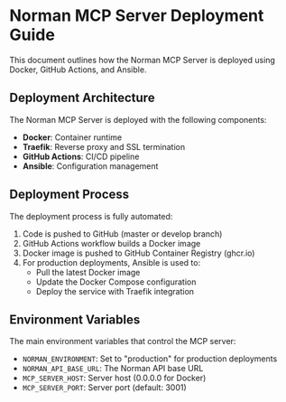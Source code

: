 # Norman MCP Server Deployment Guide

This document outlines how the Norman MCP Server is deployed using Docker, GitHub Actions, and Ansible.

## Deployment Architecture

The Norman MCP Server is deployed with the following components:

- **Docker**: Container runtime
- **Traefik**: Reverse proxy and SSL termination
- **GitHub Actions**: CI/CD pipeline
- **Ansible**: Configuration management

## Deployment Process

The deployment process is fully automated:

1. Code is pushed to GitHub (master or develop branch)
2. GitHub Actions workflow builds a Docker image
3. Docker image is pushed to GitHub Container Registry (ghcr.io)
4. For production deployments, Ansible is used to:
   - Pull the latest Docker image
   - Update the Docker Compose configuration
   - Deploy the service with Traefik integration


## Environment Variables

The main environment variables that control the MCP server:

- `NORMAN_ENVIRONMENT`: Set to "production" for production deployments
- `NORMAN_API_BASE_URL`: The Norman API base URL
- `MCP_SERVER_HOST`: Server host (0.0.0.0 for Docker)
- `MCP_SERVER_PORT`: Server port (default: 3001)
